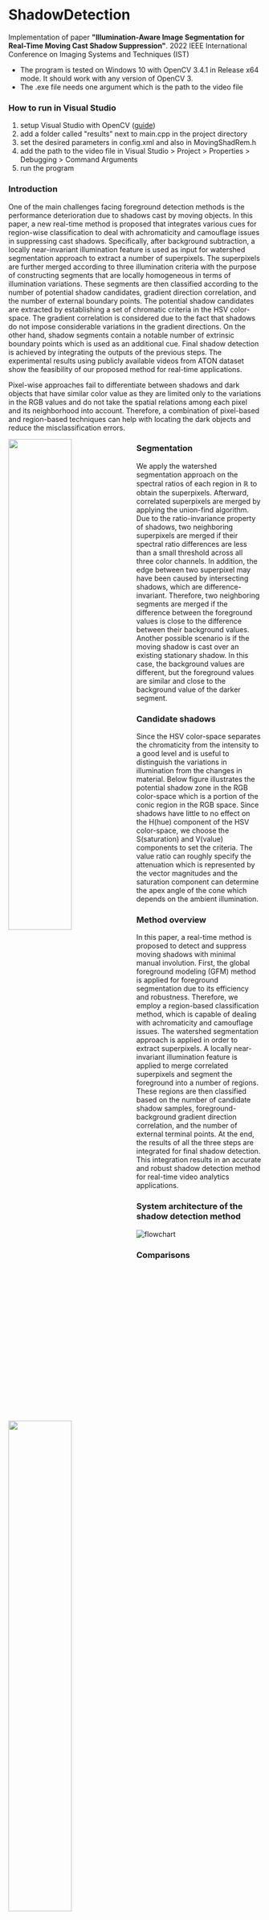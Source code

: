 # ShadowDetection
Implementation of paper **"Illumination-Aware Image Segmentation for Real-Time Moving Cast Shadow Suppression"**.
2022 IEEE International Conference on Imaging Systems and Techniques (IST)

* The program is tested on Windows 10 with OpenCV 3.4.1 in Release x64 mode. It should work with any version of OpenCV 3.
* The .exe file needs one argument which is the path to the video file

### How to run in Visual Studio
1. setup Visual Studio with OpenCV ([guide](https://learnopencv.com/code-opencv-in-visual-studio/))
2. add a folder called "results" next to main.cpp in the project directory
3. set the desired parameters in config.xml and also in MovingShadRem.h
4. add the path to the video file in Visual Studio > Project > Properties > Debugging > Command Arguments
5. run the program


### Introduction
One of the main challenges facing foreground detection methods is the performance deterioration due to shadows cast by moving objects. In this paper, a new real-time method is proposed that integrates various cues for region-wise classification to deal with achromaticity and camouflage issues in suppressing cast shadows. Specifically, after background subtraction, a locally near-invariant illumination feature is used as input for watershed segmentation approach to extract a number of superpixels. The superpixels are further merged according to three illumination criteria with the purpose of constructing segments that are locally homogeneous in terms of illumination variations. These segments are then classified according to the number of potential shadow candidates, gradient direction correlation, and the number of external boundary points. The potential shadow candidates are extracted by establishing a set of chromatic criteria in the HSV color-space. The gradient correlation is considered due to the fact that shadows do not impose considerable variations in the gradient directions. On the other hand, shadow segments contain a notable number of extrinsic boundary points which is used as an additional cue. Final shadow detection is achieved by integrating the outputs of the previous steps. The experimental results using publicly available videos from ATON dataset show the feasibility of our proposed method for real-time applications.


Pixel-wise approaches fail to differentiate between shadows and dark objects that have similar color value as they are limited only to the variations in the RGB values and do not take the spatial relations among each pixel and its neighborhood into account.
Therefore, a combination of pixel-based and region-based techniques can help with locating the dark objects and reduce the misclassification errors.

<a href="url"><img src="https://user-images.githubusercontent.com/24352869/188034875-2e4bfa27-616f-4c63-a737-d6f0a2b1259b.png" align="left" width=50% height=50% ></a>

### Segmentation

We apply the watershed segmentation approach on the spectral ratios of each region in $\mathbb{R}$ to obtain the superpixels.
Afterward, correlated superpixels are merged by applying the union-find algorithm.
Due to the ratio-invariance property of shadows, two neighboring superpixels are merged if their spectral ratio differences are less than a small threshold across all three color channels.
In addition, the edge between two superpixel may have been caused by intersecting shadows, which are difference-invariant.
Therefore, two neighboring segments are merged if the difference between the foreground values is close to the difference between their background values.
Another possible scenario is if the moving shadow is cast over an existing stationary shadow.
In this case, the background values are different, but the foreground values are similar and close to the background value of the darker segment.

<a href="url"><img src="https://user-images.githubusercontent.com/24352869/188035043-20a59946-d784-48aa-9e18-2e3ea22deed8.png" align="left" width=50% height=50% ></a>

### Candidate shadows
Since the HSV color-space separates the chromaticity from the intensity to a good level and is useful to distinguish the variations in illumination from the changes in material.
Below figure illustrates the potential shadow zone in the RGB color-space which is a portion of the conic region in the RGB space.
Since shadows have little to no effect on the H(hue) component of the HSV color-space, we choose the S(saturation) and V(value) components to set the criteria.
The value ratio can roughly specify the attenuation which is represented by the vector magnitudes and the saturation component can determine the apex angle of the cone which depends on the ambient illumination.

<a href="url"><img src="https://user-images.githubusercontent.com/24352869/188035082-960280cd-0ead-49be-8100-0cdf63d1582d.png" align="left" width=50% height=50% ></a>

### Method overview
In this paper, a real-time method is proposed to detect and suppress moving shadows with minimal manual involution.
First, the global foreground modeling (GFM) method is applied for foreground segmentation due to its efficiency and robustness.
Therefore, we employ a region-based classification method, which is capable of dealing with achromaticity and camouflage issues.
The watershed segmentation approach is applied in order to extract superpixels.
A locally near-invariant illumination feature is applied to merge correlated superpixels and segment the foreground into a number of regions.
These regions are then classified based on the number of candidate shadow samples, foreground-background gradient direction correlation, and the number of external terminal points.
At the end, the results of all the three steps are integrated for final shadow detection.
This integration results in an accurate and robust shadow detection method for real-time video analytics applications.

### System architecture of the shadow detection method
![flowchart](https://user-images.githubusercontent.com/24352869/184900962-b08a6e41-edf5-402c-81e9-f309e24844c0.png)


### Comparisons
![WeChat Screenshot_20220816101306](https://user-images.githubusercontent.com/24352869/184901545-06cce1b6-e0d9-4676-bd40-4c3f0d7b8e52.png)

### Run time
![image](https://user-images.githubusercontent.com/24352869/188035172-60a7c4c0-8f73-4f01-a393-4b35b93732a6.png)


### Environment
- OpenCV 3.4.1
- Visual Studio 19.0


### Citation
```
@inproceedings{ghahremannezhad2022illumination,
  title={Illumination-Aware Image Segmentation for Real-Time Moving Cast Shadow Suppression},
  author={Ghahremannezhad, Hadi and Shi, Hang and Liu, Chengjun},
  booktitle={2022 IEEE International Conference on Imaging Systems and Techniques (IST)},
  pages={1--6},
  year={2022},
  organization={IEEE}
}
```

